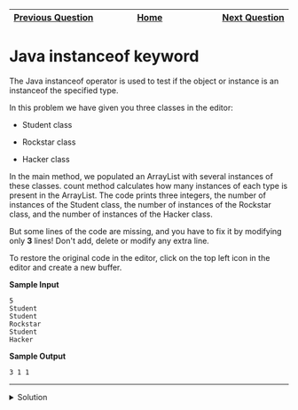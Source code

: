 | <img width=1000>[Previous Question](https://github.com/Kevin-Lago/java-hackerrank-solutions/tree/main/src/)</img> | <img width=1000>[Home](https://github.com/Kevin-Lago/java-hackerrank-solutions)</img> | <img width=1000>[Next Question](https://github.com/Kevin-Lago/java-hackerrank-solutions/tree/main/src/)</img> |
|:---|:---:|---:|

# Java instanceof keyword

The Java instanceof operator is used to test if the object or instance is an instanceof the specified type.

In this problem we have given you three classes in the editor:

- Student class

- Rockstar class

- Hacker class

In the main method, we populated an ArrayList with several instances of these classes. count method calculates how many instances of each type is present in the ArrayList. The code prints three integers, the number of instances of the Student class, the number of instances of the Rockstar class, and the number of instances of the Hacker class.

But some lines of the code are missing, and you have to fix it by modifying only __3__ lines! Don't add, delete or modify any extra line.

To restore the original code in the editor, click on the top left icon in the editor and create a new buffer.

__Sample Input__

```
5
Student
Student
Rockstar
Student
Hacker
```

__Sample Output__

```
3 1 1
```

---

<details><summary>Solution</summary>
    
```java

```
</details>